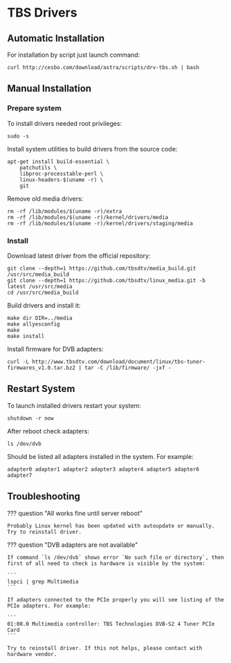# TBS Drivers

## Automatic Installation

For installation by script just launch command:

```
curl http://cesbo.com/download/astra/scripts/drv-tbs.sh | bash
```

## Manual Installation

### Prepare system

To install drivers needed root privileges:

```
sudo -s
```

Install system utilities to build drivers from the source code:

```
apt-get install build-essential \
    patchutils \
    libproc-processtable-perl \
    linux-headers-$(uname -r) \
    git
```

Remove old media drivers:

```
rm -rf /lib/modules/$(uname -r)/extra
rm -rf /lib/modules/$(uname -r)/kernel/drivers/media
rm -rf /lib/modules/$(uname -r)/kernel/drivers/staging/media
```

### Install

Download latest driver from the official repository:

```
git clone --depth=1 https://github.com/tbsdtv/media_build.git /usr/src/media_build
git clone --depth=1 https://github.com/tbsdtv/linux_media.git -b latest /usr/src/media
cd /usr/src/media_build
```

Build drivers and install it:

```
make dir DIR=../media
make allyesconfig
make
make install
```

Install firmware for DVB adapters:

```
curl -L http://www.tbsdtv.com/download/document/linux/tbs-tuner-firmwares_v1.0.tar.bz2 | tar -C /lib/firmware/ -jxf -
```

## Restart System

To launch installed drivers restart your system:

```
shutdown -r now
```

After reboot check adapters:

```
ls /dev/dvb
```

Should be listed all adapters installed in the system. For example:

```
adapter0 adapter1 adapter2 adapter3 adapter4 adapter5 adapter6 adapter7
```

## Troubleshooting

??? question "All works fine until server reboot"

    Probably Linux kernel has been updated with autoupdate or manually. Try to reinstall driver.

??? question "DVB adapters are not available"

    If command `ls /dev/dvb` shows error `No such file or directory`, then first of all need to check is hardware is visible by the system:

    ```
    lspci | grep Multimedia
    ```

    If adapters connected to the PCIe properly you will see listing of the PCIe adapters. For example:

    ```
    01:00.0 Multimedia controller: TBS Technologies DVB-S2 4 Tuner PCIe Card
    ```

    Try to reinstall driver. If this not helps, please contact with hardware vendor.
